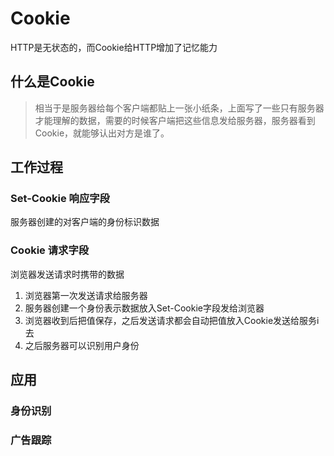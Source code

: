 # Cookie

HTTP是无状态的，而Cookie给HTTP增加了记忆能力

## 什么是Cookie

> 相当于是服务器给每个客户端都贴上一张小纸条，上面写了一些只有服务器才能理解的数据，需要的时候客户端把这些信息发给服务器，服务器看到 Cookie，就能够认出对方是谁了。

## 工作过程

### Set-Cookie 响应字段

服务器创建的对客户端的身份标识数据

### Cookie 请求字段

浏览器发送请求时携带的数据

1. 浏览器第一次发送请求给服务器
2. 服务器创建一个身份表示数据放入Set-Cookie字段发给浏览器
3. 浏览器收到后把值保存，之后发送请求都会自动把值放入Cookie发送给服务i去
4. 之后服务器可以识别用户身份

## 应用

### 身份识别

### 广告跟踪